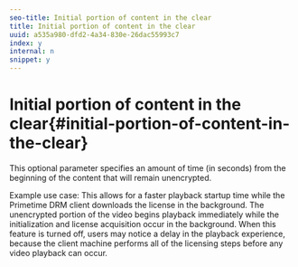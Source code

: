 ```yaml
---
seo-title: Initial portion of content in the clear
title: Initial portion of content in the clear
uuid: a535a980-dfd2-4a34-830e-26dac55993c7
index: y
internal: n
snippet: y
---
```


# Initial portion of content in the clear{#initial-portion-of-content-in-the-clear}

This optional parameter specifies an amount of time (in seconds) from the beginning of the content that will remain unencrypted.

Example use case: This allows for a faster playback startup time while the Primetime DRM client downloads the license in the background. The unencrypted portion of the video begins playback immediately while the initialization and license acquisition occur in the background. When this feature is turned off, users may notice a delay in the playback experience, because the client machine performs all of the licensing steps before any video playback can occur. 
